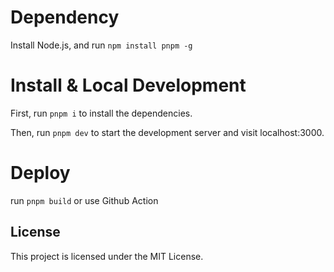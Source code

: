 # Dependency

Install Node.js, and run `npm install pnpm -g`

# Install & Local Development

First, run `pnpm i` to install the dependencies.

Then, run `pnpm dev` to start the development server and visit localhost:3000.

# Deploy

run `pnpm build` or use Github Action

## License

This project is licensed under the MIT License.
